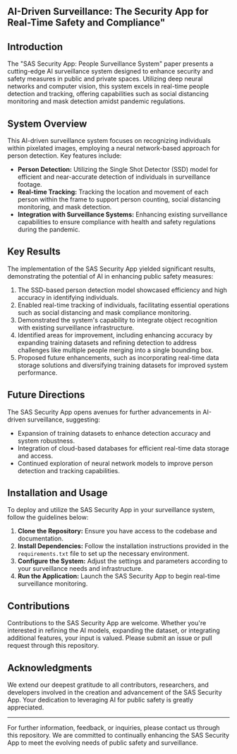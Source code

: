 ## AI-Driven Surveillance: The Security App for Real-Time Safety and Compliance"
## Introduction

The "SAS Security App: People Surveillance System" paper presents a cutting-edge AI surveillance system designed to enhance security and safety measures in public and private spaces. Utilizing deep neural networks and computer vision, this system excels in real-time people detection and tracking, offering capabilities such as social distancing monitoring and mask detection amidst pandemic regulations.

## System Overview

This AI-driven surveillance system focuses on recognizing individuals within pixelated images, employing a neural network-based approach for person detection. Key features include:
- **Person Detection:** Utilizing the Single Shot Detector (SSD) model for efficient and near-accurate detection of individuals in surveillance footage.
- **Real-time Tracking:** Tracking the location and movement of each person within the frame to support person counting, social distancing monitoring, and mask detection.
- **Integration with Surveillance Systems:** Enhancing existing surveillance capabilities to ensure compliance with health and safety regulations during the pandemic.

## Key Results

The implementation of the SAS Security App yielded significant results, demonstrating the potential of AI in enhancing public safety measures:
1. The SSD-based person detection model showcased efficiency and high accuracy in identifying individuals.
2. Enabled real-time tracking of individuals, facilitating essential operations such as social distancing and mask compliance monitoring.
3. Demonstrated the system's capability to integrate object recognition with existing surveillance infrastructure.
4. Identified areas for improvement, including enhancing accuracy by expanding training datasets and refining detection to address challenges like multiple people merging into a single bounding box.
5. Proposed future enhancements, such as incorporating real-time data storage solutions and diversifying training datasets for improved system performance.

## Future Directions

The SAS Security App opens avenues for further advancements in AI-driven surveillance, suggesting:
- Expansion of training datasets to enhance detection accuracy and system robustness.
- Integration of cloud-based databases for efficient real-time data storage and access.
- Continued exploration of neural network models to improve person detection and tracking capabilities.

## Installation and Usage

To deploy and utilize the SAS Security App in your surveillance system, follow the guidelines below:
1. **Clone the Repository:** Ensure you have access to the codebase and documentation.
2. **Install Dependencies:** Follow the installation instructions provided in the `requirements.txt` file to set up the necessary environment.
3. **Configure the System:** Adjust the settings and parameters according to your surveillance needs and infrastructure.
4. **Run the Application:** Launch the SAS Security App to begin real-time surveillance monitoring.

## Contributions

Contributions to the SAS Security App are welcome. Whether you're interested in refining the AI models, expanding the dataset, or integrating additional features, your input is valued. Please submit an issue or pull request through this repository.


## Acknowledgments

We extend our deepest gratitude to all contributors, researchers, and developers involved in the creation and advancement of the SAS Security App. Your dedication to leveraging AI for public safety is greatly appreciated.

---

For further information, feedback, or inquiries, please contact us through this repository. We are committed to continually enhancing the SAS Security App to meet the evolving needs of public safety and surveillance.
